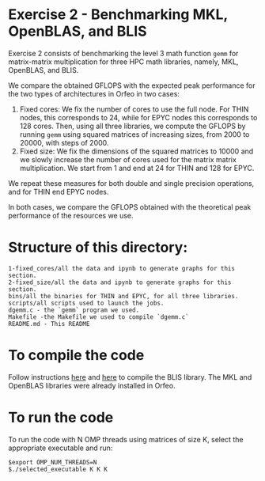 # Exercise 2 - Benchmarking MKL, OpenBLAS, and BLIS

Exercise 2 consists of benchmarking the level 3 math function `gemm` for matrix-matrix 
multiplication for three HPC math libraries, namely, MKL, OpenBLAS, and BLIS. 

We compare the obtained GFLOPS with the expected peak performance for the two types 
of architectures in Orfeo in two cases: 
1. Fixed cores: We fix the number of cores to use the full node. For THIN nodes, 
this corresponds to 24, while for EPYC nodes this corresponds to 128 cores. Then, 
using all three libraries, we compute the GFLOPS by running `gemm` using 
squared matrices of increasing sizes, from $2000$ to $20000$, with steps of 
$2000$.
2. Fixed size: We fix the dimensions of the squared matrices to $10000$ and we 
slowly increase the number of cores used for the matrix matrix multiplication. 
We start from 1 and end at 24 for THIN and 128 for EPYC. 

We repeat these measures for both double and single precision operations, and for 
THIN end EPYC nodes.

In both cases, we compare the GFLOPS obtained with the theoretical peak performance 
of the resources we use.

# Structure of this directory: 
```
1-fixed_cores/all the data and ipynb to generate graphs for this section.
2-fixed_size/all the data and ipynb to generate graphs for this section.
bins/all the binaries for THIN and EPYC, for all three libraries.
scripts/all scripts used to launch the jobs.
dgemm.c - the `gemm` program we used.
Makefile -the Makefile we used to compile `dgemm.c`
README.md - This README
```
# To compile the code 
Follow instructions [here](https://github.com/Foundations-of-HPC/Foundations_of_HPC_2022/blob/main/Assignment/README.MD) 
and [here](https://github.com/Foundations-of-HPC/Foundations_of_HPC_2022/blob/main/Assignment/exercise2/README.md) to compile 
the BLIS library. The MKL and OpenBLAS libraries were already installed in Orfeo.

# To run the code

To run the code with N OMP threads using matrices of size K, select the 
appropriate executable and run: 
```
$export OMP_NUM_THREADS=N 
$./selected_executable K K K 
```
